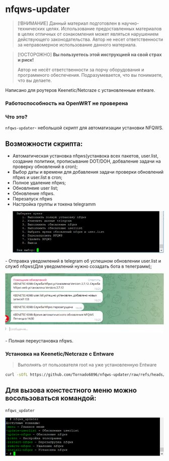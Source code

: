 # nfqws-updater

> [!ВНИМАНИЕ]
> Данный материал подготовлен в научно-технических целях.
> Использование предоставленных материалов в целях отличных от ознакомления может являться нарушением действующего законодательства.
> Автор не несет ответственности за неправомерное использование данного материала.

> [!ОСТОРОЖНО]
> **Вы пользуетесь этой инструкцией на свой страх и риск!**
> 
> Автор не несёт ответственности за порчу оборудования и программного обеспечения.
> Подразумевается, что вы понимаете, что вы делаете.
> 
Написано для роутеров Keenetic/Netcraze с установленным entware.
### Работоспособность на OpenWRT не проверена

### Что это?

`nfqws-updater`- небольшой скрипт для автоматизации установки NFQWS.
## Возможности скрипта:
- Автоматическая установка nfqws(устанвока всех пакетов, user.list, создание политики, прописывание DOT/DOH, добваление задачи на проверку обновлений в cron);
- Выбор даты и времени для добавления задачи проверки обновлений nfqws и user.list в cron;
- Полное удаление nfqws;
- Обновлнеие user list;
- Обновление nfqws.
- Перезапуск nfqws
- Настройка группы и токена telegramm
  <p align="left">
  <a href="https://github.com/Tornado6896/nfqws-updater/blob/main/nfqws_menu.png" target="_blank" rel="noopener noreferrer">
    <picture>
      <source media="https://github.com/Tornado6896/nfqws-updater/blob/main/nfqws_menu.png">
      <img src="https://github.com/Tornado6896/nfqws-updater/blob/main/nfqws_menu.png">
    </picture>
  </a>
</p>
- Отправка уведомлений в telegram об успешном обновлении user.list и служб nfqws(Для уведомлений нужно созадать бота в телеграмм);
  <p align="left">
  <a href="https://github.com/Tornado6896/nfqws-updater/blob/main/tg.png" target="_blank" rel="noopener noreferrer">
    <picture>
      <source media="https://github.com/Tornado6896/nfqws-updater/blob/main/tg.png">
      <img src="https://github.com/Tornado6896/nfqws-updater/blob/main/tg.png">
    </picture>
  </a>
</p>
- Полная переустановка nfqws.

### Установка на Keenetic/Netcraze с Entware

>  Выполнять от пользователя root на уже установленную Entware

```bash
curl -sOfL https://github.com/Tornado6896/nfqws-updater/raw/refs/heads/main/_i.sh && chmod +x ./_i.sh && ./_i.sh
```


## Для вызова констестного меню можно восользоваться командой:

```bash
nfqws_updater
```
<p align="left">
  <a href="https://github.com/Tornado6896/nfqws-updater/blob/main/nfqws_help.png" target="_blank" rel="noopener noreferrer">
    <picture>
      <source media="https://github.com/Tornado6896/nfqws-updater/blob/main/nfqws_help.png">
      <img src="https://github.com/Tornado6896/nfqws-updater/blob/main/nfqws_help.png">
    </picture>
  </a>
</p>
